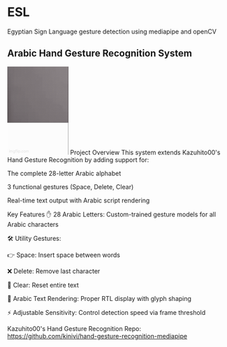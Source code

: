 # ESL
Egyptian Sign Language gesture detection using mediapipe and openCV
## Arabic Hand Gesture Recognition System
![til](./a34057.gif)
Project Overview
This system extends Kazuhito00's Hand Gesture Recognition by adding support for:

The complete 28-letter Arabic alphabet

3 functional gestures (Space, Delete, Clear)

Real-time text output with Arabic script rendering

Key Features
✋ 28 Arabic Letters: Custom-trained gesture models for all Arabic characters

🛠 Utility Gestures:

  👉 Space: Insert space between words

  ❌ Delete: Remove last character

  🧹 Clear: Reset entire text

  📜 Arabic Text Rendering: Proper RTL display with glyph shaping

  ⚡ Adjustable Sensitivity: Control detection speed via frame threshold

Kazuhito00's Hand Gesture Recognition Repo: https://github.com/kinivi/hand-gesture-recognition-mediapipe
